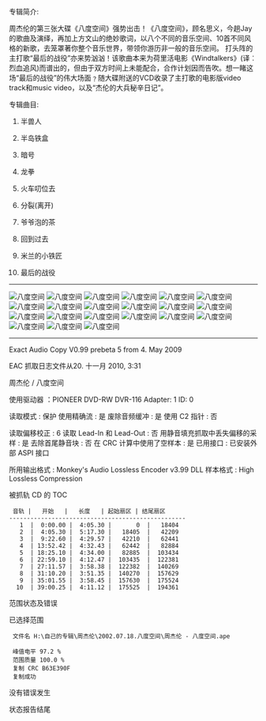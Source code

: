 专辑简介:

周杰伦的第三张大碟《八度空间》强势出击！《八度空间》，顾名思义，今趟Jay的歌曲及演绎，再加上方文山的绝妙歌词，以八个不同的音乐空间、10首不同风格的新歌，去笼罩著你整个音乐世界，带领你游历非一般的音乐空间。 打头阵的主打歌“最后的战役”亦来势汹汹！该歌曲本来为荷里活电影《Windtalkers》(译︰烈血追风)而谱出的，但由于双方时间上未能配合，合作计划因而告吹。想一睹这场“最后的战役”的伟大场面﹖随大碟附送的VCD收录了主打歌的电影版video track和music video，以及“杰伦的大兵秘辛日记”。

专辑曲目:

01. 半兽人

02. 半岛铁盒

03. 暗号

04. 龙拳

05. 火车叨位去

06. 分裂(离开)

07. 爷爷泡的茶

08. 回到过去

09. 米兰的小铁匠

10. 最后的战役 

------------

![八度空间]( https://www.nsaimg.com/2020/04/18/c767d0deb9df1.jpg  "八度空间的介绍")
![八度空间]( https://www.nsaimg.com/2020/04/18/95e9e856f2632.jpg  "八度空间的介绍")
![八度空间]( https://www.nsaimg.com/2020/04/18/1863a245bb89b.jpg  "八度空间的介绍")
![八度空间]( https://www.nsaimg.com/2020/04/18/04c9b8f0745ff.jpg  "八度空间的介绍")
![八度空间]( https://www.nsaimg.com/2020/04/18/9d410452c932f.jpg  "八度空间的介绍")
![八度空间]( https://www.nsaimg.com/2020/04/18/b006e9baf5eba.jpg  "八度空间的介绍")
![八度空间]( https://www.nsaimg.com/2020/04/18/51e83ab931548.jpg  "八度空间的介绍")
![八度空间]( https://www.nsaimg.com/2020/04/18/d19eb657791f5.jpg  "八度空间的介绍")
![八度空间]( https://www.nsaimg.com/2020/04/18/750039d87be4f.jpg  "八度空间的介绍")
![八度空间]( https://www.nsaimg.com/2020/04/18/5241e10d8f9d4.jpg  "八度空间的介绍")
![八度空间]( https://www.nsaimg.com/2020/04/18/cc8f3f38db2c0.jpg  "八度空间的介绍")
![八度空间]( https://www.nsaimg.com/2020/04/18/024c529e67ca6.jpg  "八度空间的介绍")
![八度空间]( https://www.nsaimg.com/2020/04/18/6222f5557af44.jpg  "八度空间的介绍")
![八度空间]( https://www.nsaimg.com/2020/04/18/4135eef5857a0.jpg  "八度空间的介绍")
![八度空间]( https://www.nsaimg.com/2020/04/18/1dd93358da2fb.jpg  "八度空间的介绍")
![八度空间]( https://www.nsaimg.com/2020/04/18/46ff130862394.jpg  "八度空间的介绍")
![八度空间]( https://www.nsaimg.com/2020/04/18/028ae77c595e3.jpg  "八度空间的介绍")
![八度空间]( https://www.nsaimg.com/2020/04/18/ba9b958310238.jpg  "八度空间的介绍")
![八度空间]( https://www.nsaimg.com/2020/04/18/8aefc5e474cde.jpg  "八度空间的介绍")
![八度空间]( https://www.nsaimg.com/2020/04/18/31e060f4f5553.jpg  "八度空间的介绍")
![八度空间]( https://www.nsaimg.com/2020/04/18/aa78d474b1596.jpg  "八度空间的介绍")

------------

Exact Audio Copy V0.99 prebeta 5 from 4. May 2009

EAC 抓取日志文件从20. 十一月 2010, 3:31

周杰伦 / 八度空间

使用驱动器  ：PIONEER DVD-RW  DVR-116   Adapter: 1  ID: 0

读取模式     : 保护
使用精确流   : 是
废除音频缓冲 : 是
使用 C2 指针 : 否

读取偏移校正                   : 6
读取 Lead-In 和 Lead-Out       : 否
用静音填充抓取中丢失偏移的采样 : 是
去除首尾静音块                 : 否
在 CRC 计算中使用了空样本      : 是
已用接口                       : 已安装外部 ASPI 接口

所用输出格式 : Monkey's Audio Lossless Encoder v3.99 DLL
样本格式     : High Lossless Compression


被抓轨 CD 的 TOC

     音轨 |   开始   |   长度   | 起始扇区 | 结尾扇区 
    --------------------------------------------------
       1  |  0:00.00 |  4:05.30 |       0  |   18404  
       2  |  4:05.30 |  5:17.30 |   18405  |   42209  
       3  |  9:22.60 |  4:29.57 |   42210  |   62441  
       4  | 13:52.42 |  4:32.43 |   62442  |   82884  
       5  | 18:25.10 |  4:34.00 |   82885  |  103434  
       6  | 22:59.10 |  4:12.47 |  103435  |  122381  
       7  | 27:11.57 |  3:58.38 |  122382  |  140269  
       8  | 31:10.20 |  3:51.35 |  140270  |  157629  
       9  | 35:01.55 |  3:58.45 |  157630  |  175524  
      10  | 39:00.25 |  4:11.12 |  175525  |  194361  


范围状态及错误

已选择范围

     文件名 H:\自己的专辑\周杰伦\2002.07.18.八度空间\周杰伦 - 八度空间.ape

     峰值电平 97.2 %
     范围质量 100.0 %
     复制 CRC B63E390F
     复制成功

没有错误发生

状态报告结尾

